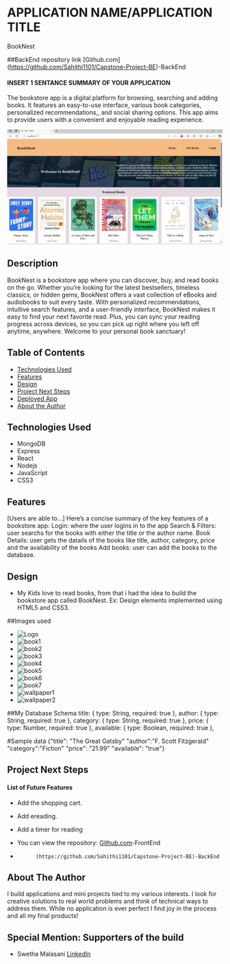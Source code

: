 # APPLICATION NAME/APPLICATION TITLE
BookNest

##BackEnd repository link
[Github.com] (https://github.com/Sahithi1101/Capstone-Project-BE)-BackEnd


#### INSERT 1 SENTANCE SUMMARY OF YOUR APPLICATION
The bookstore app is a digital platform for browsing, searching and adding books. 
It features an easy-to-use interface, various book categories, personalized recommendations,, 
and social sharing options. This app aims to provide users with a convenient and enjoyable reading 
experience.

<img src="./src/images/BookNest.jpeg" alt="BookNest"/>

## Description
BookNest is a bookstore app where you can discover, buy, and read books on the go. 
Whether you’re looking for the latest bestsellers, timeless classics, or hidden gems, BookNest offers a 
vast collection of eBooks and audiobooks to suit every taste. With personalized recommendations, 
intuitive search features, and a user-friendly interface, BookNest makes it easy to find your next favorite read. 
Plus, you can sync your reading progress across devices, so you can pick up right where you left off anytime, anywhere. 
Welcome to your personal book sanctuary!

## Table of Contents
* [Technologies Used](#technologiesused)
* [Features](#features)
* [Design](#design)
* [Project Next Steps](#nextsteps)
* [Deployed App](#deployment)
* [About the Author](#author)

## <a name="technologiesused"></a>Technologies Used
* MongoDB
* Express
* React
* Nodejs
* JavaScript
* CSS3


## Features
[Users are able to...]
Here’s a concise summary of the key features of a bookstore app:
Login: where the user logins in to the app
Search & Filters: user searchs for the books with either the title or the author name.
Book Details: user gets the datails of the books like title, author, category, price and the availability of the books
Add books: user can add the books to the database.


## <a name="Design"></a>Design
* My Kids love to read books, from that i had the idea to build the bookstore app called BookNest. Ex: Design elements implemented using HTML5 and CSS3. 

##Images used
* <img src="https://media0.giphy.com/media/1wQtkhfeLxIaRMsRcy/source.gif" alt="Logo" />
* <img src="https://ic.od-cdn.com/resize?type=auto&width=536&quality=80&force=true&height=715&url=%2FImageType-400%2F1523-1%2F%257BA2A9BABA-C565-474A-BDD3-1D02A8E13213%257DIMG400.JPG" alt="book1" />
* <img src= "https://ic.od-cdn.com/resize?type=auto&width=536&quality=80&force=true&height=715&url=%2FImageType-400%2F1523-1%2F%257BD29CC053-29CE-4E90-9596-61DA1F2F555D%257DIMG400.JPG" alt="book2" />
* <img src= "https://ic.od-cdn.com/resize?type=auto&width=536&quality=80&force=true&height=715&url=%2FImageType-400%2F2183-1%2F%257BE64DFF4C-8885-4FDB-8B08-3DF7EE07294A%257DIMG400.JPG" alt="book3" />
* <img src="https://ic.od-cdn.com/resize?type=auto&width=536&quality=80&force=true&height=715&url=%2FImageType-400%2F4951-1%2F%257B00A0324C-9587-46AF-AD97-78E06FBA602F%257DIMG400.JPG" alt="book4" />
* <img src="https://ic.od-cdn.com/resize?type=auto&width=536&quality=80&force=true&height=715&url=%2FImageType-400%2F0111-1%2F%257B31512821-1ACA-4654-9C12-2CCA6B4337DF%257DIMG400.JPG" alt="book5" />
* <img src="https://ic.od-cdn.com/resize?type=auto&width=536&quality=80&force=true&height=715&url=%2FImageType-400%2F0017-1%2F7A4%2F8EA%2FEE%2F%257B7A48EAEE-7C55-4721-A471-25FBE4E1744C%257DImg400.jpg" alt="book6" />
* <img src="https://ic.od-cdn.com/resize?type=auto&width=536&quality=80&force=true&height=715&url=%2FImageType-400%2F2508-1%2FAF2%2FC43%2F88%2F%257BAF2C4388-41E2-40A8-BFC8-8144EFE10B55%257DImg400.jpg" alt="book7" />
* <img src="https://i.pinimg.com/736x/ea/79/09/ea790963ac6f444f48b69e79ba5774ff.jpg" alt="wallpaper1" />
* <img src="https://i.pinimg.com/736x/8a/3c/96/8a3c96d999780b6dab51745038407da9.jpg" alt="wallpaper2" />

 ##My Database Schema
title: { type: String, required: true }, 
author: { type: String, required: true }, 
category: { type: String, required: true }, 
price: { type: Number, required: true }, 
available: { type: Boolean, required: true },
 
#Sample data
{"title": "The Great Gatsby"
 "author":"F. Scott Fitzgerald"
 "category":"Fiction"
 "price": "21.99"
 "available": "true"}

## <a name="nextsteps"></a>Project Next Steps
#### List of Future Features
* Add the shopping cart.
* Add ereading.
* Add a timer for reading


* You can view the repository:
[Github.com](https://github.com/Sahithi1101/Capstone-Project-FE)-FrontEnd
*           (https://github.com/Sahithi1101/Capstone-Project-BE)-BackEnd

## <a name="Sahithi"></a>About The Author
I build applications and mini projects tied to my various interests. I look for creative solutions to real world problems and think of technical ways to address them. While no application is ever perfect I find joy in the process and all my final products!

## Special Mention: Supporters of the build
* Swetha Malasani [LinkedIn](https://www.linkedin.com/in/swetha-malasani-943652338/)
